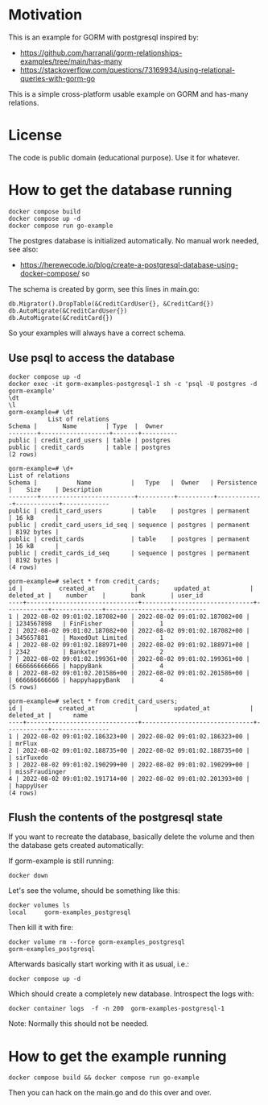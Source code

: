 # Motivation

This is an example for GORM with postgresql inspired by:

* https://github.com/harranali/gorm-relationships-examples/tree/main/has-many
* https://stackoverflow.com/questions/73169934/using-relational-queries-with-gorm-go

This is a simple cross-platform usable example on GORM and has-many relations.

# License

The code is public domain (educational purpose). Use it for whatever.

# How to get the database running

    docker compose build
    docker compose up -d
    docker compose run go-example

The postgres database is initialized automatically. No manual work needed, see also:
* https://herewecode.io/blog/create-a-postgresql-database-using-docker-compose/ so 

The schema is created by gorm, see this lines in main.go:

	db.Migrator().DropTable(&CreditCardUser{}, &CreditCard{})
	db.AutoMigrate(&CreditCardUser{})
	db.AutoMigrate(&CreditCard{})

So your examples will always have a correct schema.

## Use psql to access the database

    docker compose up -d
    docker exec -it gorm-examples-postgresql-1 sh -c 'psql -U postgres -d gorm-example'
    \dt
    \l
    gorm-example=# \dt
               List of relations
    Schema |       Name        | Type  |  Owner
    --------+-------------------+-------+----------
    public | credit_card_users | table | postgres
    public | credit_cards      | table | postgres
    (2 rows)
    
    gorm-example=# \d+
    List of relations
    Schema |           Name           |   Type   |  Owner   | Persistence |    Size    | Description
    --------+--------------------------+----------+----------+-------------+------------+-------------
    public | credit_card_users        | table    | postgres | permanent   | 16 kB      |
    public | credit_card_users_id_seq | sequence | postgres | permanent   | 8192 bytes |
    public | credit_cards             | table    | postgres | permanent   | 16 kB      |
    public | credit_cards_id_seq      | sequence | postgres | permanent   | 8192 bytes |
    (4 rows)
    
    gorm-example=# select * from credit_cards;
    id |          created_at           |          updated_at           | deleted_at |    number    |       bank       | user_id
    ----+-------------------------------+-------------------------------+------------+--------------+------------------+---------
    1 | 2022-08-02 09:01:02.187082+00 | 2022-08-02 09:01:02.187082+00 |            | 1234567898   | FinFisher        |       1
    2 | 2022-08-02 09:01:02.187082+00 | 2022-08-02 09:01:02.187082+00 |            | 345657881    | MaxedOut Limited |       1
    4 | 2022-08-02 09:01:02.188971+00 | 2022-08-02 09:01:02.188971+00 |            | 2342         | Bankxter         |       2
    7 | 2022-08-02 09:01:02.199361+00 | 2022-08-02 09:01:02.199361+00 |            | 666666666666 | happyBank        |       4
    8 | 2022-08-02 09:01:02.201586+00 | 2022-08-02 09:01:02.201586+00 |            | 666666666666 | happyhappyBank   |       4
    (5 rows)
    
    gorm-example=# select * from credit_card_users;
    id |          created_at           |          updated_at           | deleted_at |      name
    ----+-------------------------------+-------------------------------+------------+----------------
    1 | 2022-08-02 09:01:02.186323+00 | 2022-08-02 09:01:02.186323+00 |            | mrFlux
    2 | 2022-08-02 09:01:02.188735+00 | 2022-08-02 09:01:02.188735+00 |            | sirTuxedo
    3 | 2022-08-02 09:01:02.190299+00 | 2022-08-02 09:01:02.190299+00 |            | missFraudinger
    4 | 2022-08-02 09:01:02.191714+00 | 2022-08-02 09:01:02.201393+00 |            | happyUser
    (4 rows)

## Flush the contents of the postgresql state

If you want to recreate the database, basically delete the volume and then the database gets created automatically:

If gorm-example is still running:

    docker down

Let's see the volume, should be something like this:

    docker volumes ls
    local     gorm-examples_postgresql

Then kill it with fire:

    docker volume rm --force gorm-examples_postgresql
    gorm-examples_postgresql

Afterwards basically start working with it as usual, i.e.:

    docker compose up -d

Which should create a completely new database. Introspect the logs with:

    docker container logs  -f -n 200  gorm-examples-postgresql-1

Note: Normally this should not be needed.

# How to get the example running

    docker compose build && docker compose run go-example

Then you can hack on the main.go and do this over and over.

    